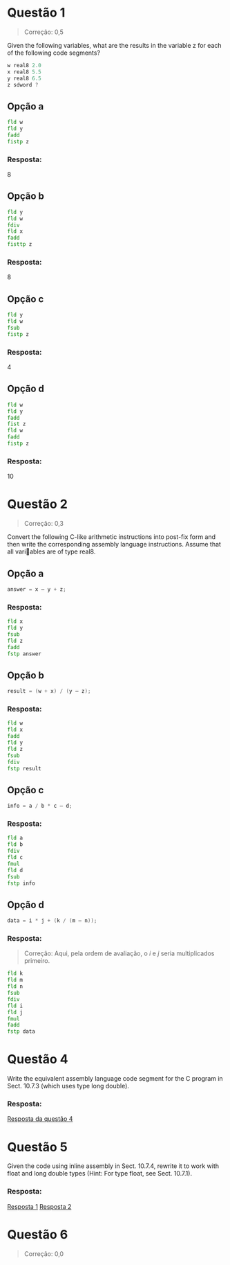 # Questão 1

> Correção: 0,5

Given the following variables, what are the results in the variable z for each of
the following code segments?

```asm
w real8 2.0 
x real8 5.5
y real8 6.5
z sdword ?
```
## Opção a
```asm
fld w
fld y
fadd
fistp z

```

### Resposta:
8

## Opção b
```asm
fld y
fld w
fdiv
fld x
fadd
fisttp z
```
### Resposta:
8

## Opção c
```asm
fld y
fld w
fsub
fistp z
```

### Resposta:
4

## Opção d
```asm
fld w
fld y
fadd
fist z
fld w
fadd
fistp z
```

### Resposta:
10

# Questão 2

> Correção: 0,3

Convert the following C-like arithmetic instructions into post-fix form and then
write the corresponding assembly language instructions. Assume that all variables are of type real8.

## Opção a
```c
answer = x – y + z;
```

### Resposta:
```asm
fld x
fld y
fsub
fld z
fadd
fstp answer
```
## Opção b
```c
result = (w + x) / (y – z);
```
### Resposta:
```asm
fld w
fld x
fadd
fld y
fld z
fsub
fdiv
fstp result
```
## Opção c
```c
info = a / b * c – d;
```

### Resposta:
```asm
fld a
fld b
fdiv
fld c
fmul
fld d
fsub
fstp info
```
## Opção d
```c
data = i * j + (k / (m – n));
```

### Resposta:

> Correção: Aqui, pela ordem de avaliação, o _i_ e _j_ seria multiplicados primeiro. 

```asm
fld k
fld m
fld n
fsub
fdiv
fld i
fld j
fmul
fadd
fstp data

```

# Questão 4
Write the equivalent assembly language code segment for the C program in
Sect. 10.7.3 (which uses type long double).

### Resposta:
[Resposta da questão 4](https://github.com/alissonrodrigues0120/ASSEMBLY-ARQ-1/blob/main/lista10/question4.asm)

# Questão 5
Given the code using inline assembly in Sect. 10.7.4, rewrite it to work with
float and long double types (Hint: For type float, see Sect. 10.7.1).

### Resposta:
[Resposta 1](https://github.com/alissonrodrigues0120/ASSEMBLY-ARQ-1/blob/main/lista10/question5one.c)
[Resposta 2](https://github.com/alissonrodrigues0120/ASSEMBLY-ARQ-1/blob/main/lista10/question5two.c)

# Questão 6

> Correção: 0,0